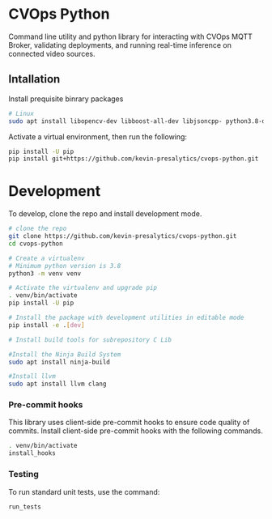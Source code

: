# CVOps Python

Command line utility and python library for interacting with CVOps MQTT Broker, validating deployments, and running real-time inference on connected video sources.

## Intallation

Install prequisite binrary packages

```bash
# Linux
sudo apt install libopencv-dev libboost-all-dev libjsoncpp- python3.8-dbg
```

Activate a virtual environment, then run the following:

```bash
pip install -U pip
pip install git+https://github.com/kevin-presalytics/cvops-python.git
```

# Development

To develop, clone the repo and install development mode.

```bash
# clone the repo
git clone https://github.com/kevin-presalytics/cvops-python.git
cd cvops-python

# Create a virtualenv
# Minimum python version is 3.8
python3 -m venv venv

# Activate the virtualenv and upgrade pip
. venv/bin/activate
pip install -U pip

# Install the package with development utilities in editable mode
pip install -e .[dev]

# Install build tools for subrepository C Lib

#Install the Ninja Build System
sudo apt install ninja-build

#Install llvm
sudo apt install llvm clang
```

### Pre-commit hooks

This library uses client-side pre-commit hooks to ensure code quality of commits.  Install client-side pre-commit hooks with the following commands. 

```bash
. venv/bin/activate
install_hooks
```

### Testing

To run standard unit tests, use the command:

```bash
run_tests
```

